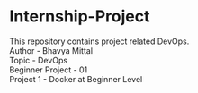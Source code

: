 # Internship-Project 
This repository contains project related DevOps.
<br>
Author - Bhavya Mittal
<br>
Topic - DevOps
<br>
Beginner Project - 01
<br>
Project 1 - Docker at Beginner Level 


